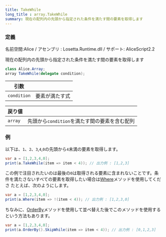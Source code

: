 ```yaml
---
title: TakeWhile
long_title : array.TakeWhile
summary: 現在の配列内の先頭から指定された条件を満たす間の要素を取得します
---
```

### 定義
名前空間:Alice / アセンブリ : Losetta.Runtime.dll / サポート: AliceScript2.2

現在の配列内の先頭から指定された条件を満たす間の要素を取得します

```cs title="AliceScript"
class Alice.Array;
array TakeWhile(delegate condition);
```

|引数| |
|-|-|
|`condition`|要素が満たす式|

|戻り値| |
|-|-|
|`array`|先頭から`condition`を満たす間の要素を含む配列|

### 例
以下は、`1`、`2`、`3`,`4`,`0`の先頭から`4`未満の要素を取得します。

```cs title="AliceScript"
var a = [1,2,3,4,0];
print(a.TakeWhile(item => item < 4)); // 出力例 : [1,2,3]
```

この例で注目されたいのは最後の`0`は取得される要素に含まれないことです。条件を満たさないすべての要素を取得したい場合は[Where](./where.md)メソッドを使用してくださ
たとえば、次のようにします。

```cs title="AliceScript"
var a = [1,2,3,4,0];
print(a.Where(item => !(item < 4)); // 出力例 : [1,2,3,0]
```

ちなみに、[OrderBy](./orderby.md)メソッドを使用して並べ替えた後でこのメソッドを使用するという方法もあります。

```cs title="AliceScript"
var a = [1,2,3,4,0];
print(a.OrderBy().SkipWhile(item => item < 4)); // 出力例 : [0,1,2,3]
```